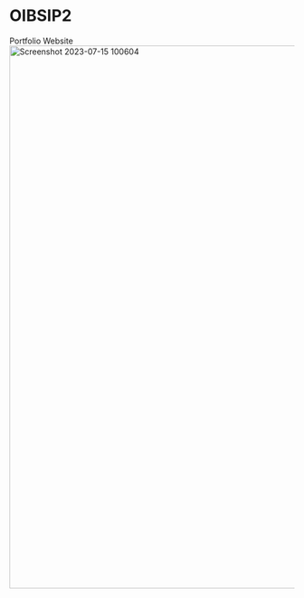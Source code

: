 # OIBSIP2
Portfolio Website
<img width="960" alt="Screenshot 2023-07-15 100604" src="https://github.com/muskansultana/OIBSIP2/assets/89348626/eb3e8f88-5883-40e3-8bf4-cb6502951a76">

